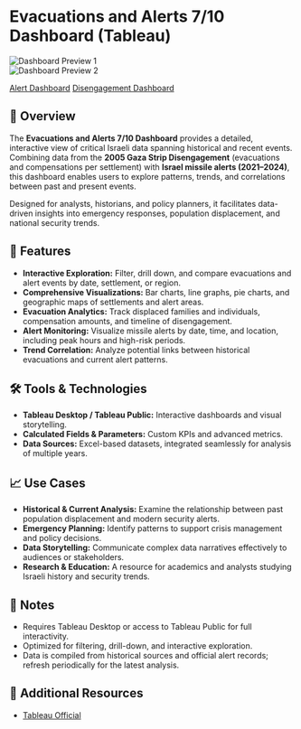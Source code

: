 # Evacuations and Alerts 7/10 Dashboard (Tableau)

![Dashboard Preview 1](https://github.com/user-attachments/assets/61716bc5-5a99-49d9-84da-cf3f8048bab1)  
![Dashboard Preview 2](https://github.com/user-attachments/assets/115b7b94-1d65-4d73-9147-9edf6b55bbac)

[Alert Dashboard](https://public.tableau.com/app/profile/sahar.yacoov/viz/dashboard_alarm/Dashboard1)
[Disengagement Dashboard](http://public.tableau.com/app/profile/sahar.yacoov/viz/_17572590543350/Dashboard1)

## 🧠 Overview
The **Evacuations and Alerts 7/10 Dashboard** provides a detailed, interactive view of critical Israeli data spanning historical and recent events. Combining data from the **2005 Gaza Strip Disengagement** (evacuations and compensations per settlement) with **Israel missile alerts (2021–2024)**, this dashboard enables users to explore patterns, trends, and correlations between past and present events.  

Designed for analysts, historians, and policy planners, it facilitates data-driven insights into emergency responses, population displacement, and national security trends.  

## 🔧 Features
- **Interactive Exploration:** Filter, drill down, and compare evacuations and alert events by date, settlement, or region.  
- **Comprehensive Visualizations:** Bar charts, line graphs, pie charts, and geographic maps of settlements and alert areas.  
- **Evacuation Analytics:** Track displaced families and individuals, compensation amounts, and timeline of disengagement.  
- **Alert Monitoring:** Visualize missile alerts by date, time, and location, including peak hours and high-risk periods.  
- **Trend Correlation:** Analyze potential links between historical evacuations and current alert patterns.  

## 🛠 Tools & Technologies
- **Tableau Desktop / Tableau Public:** Interactive dashboards and visual storytelling.  
- **Calculated Fields & Parameters:** Custom KPIs and advanced metrics.  
- **Data Sources:** Excel-based datasets, integrated seamlessly for analysis of multiple years.  

## 📈 Use Cases
- **Historical & Current Analysis:** Examine the relationship between past population displacement and modern security alerts.  
- **Emergency Planning:** Identify patterns to support crisis management and policy decisions.  
- **Data Storytelling:** Communicate complex data narratives effectively to audiences or stakeholders.  
- **Research & Education:** A resource for academics and analysts studying Israeli history and security trends.  

## 📌 Notes
- Requires Tableau Desktop or access to Tableau Public for full interactivity.  
- Optimized for filtering, drill-down, and interactive exploration.  
- Data is compiled from historical sources and official alert records; refresh periodically for the latest analysis.  

## 🔗 Additional Resources
- [Tableau Official](https://www.tableau.com/)
